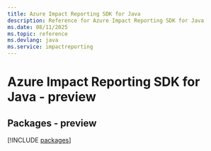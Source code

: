```yaml
---
title: Azure Impact Reporting SDK for Java
description: Reference for Azure Impact Reporting SDK for Java
ms.date: 08/11/2025
ms.topic: reference
ms.devlang: java
ms.service: impactreporting
---
```

# Azure Impact Reporting SDK for Java - preview
## Packages - preview
[!INCLUDE [packages](impact-reporting-index.md)]